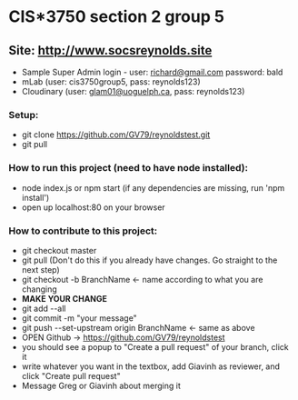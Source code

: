# CIS*3750 section 2 group 5

## Site: http://www.socsreynolds.site
  * Sample Super Admin login - user: richard@gmail.com password: bald
  * mLab (user: cis3750group5, pass: reynolds123)
  * Cloudinary (user: glam01@uoguelph.ca, pass: reynolds123)

  ### Setup:
 * git clone https://github.com/GV79/reynoldstest.git
 * git pull
 
 ### How to run this project (need to have node installed):
 * node index.js or npm start (if any dependencies are missing, run 'npm install')
 * open up localhost:80 on your browser
 
 ### How to contribute to this project:
 * git checkout master
 * git pull (Don't do this if you already have changes. Go straight to the next step)
 * git checkout -b BranchName       <- name according to what you are changing
 * **MAKE YOUR CHANGE**
 * git add --all
 * git commit -m "your message"
 * git push --set-upstream origin BranchName        <- same as above
 * OPEN Github -> https://github.com/GV79/reynoldstest
 * you should see a popup to "Create a pull request" of your branch, click it
 * write whatever you want in the textbox, add Giavinh as reviewer, and click "Create pull request"
 * Message Greg or Giavinh about merging it 
 
